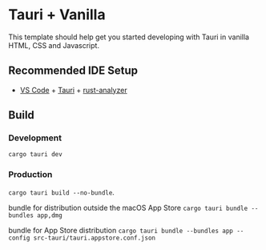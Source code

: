 # Tauri + Vanilla

This template should help get you started developing with Tauri in vanilla HTML, CSS and Javascript.

## Recommended IDE Setup

- [VS Code](https://code.visualstudio.com/) + [Tauri](https://marketplace.visualstudio.com/items?itemName=tauri-apps.tauri-vscode) + [rust-analyzer](https://marketplace.visualstudio.com/items?itemName=rust-lang.rust-analyzer)

## Build

### Development

`cargo tauri dev`

### Production

`cargo tauri build --no-bundle`. 

bundle for distribution outside the macOS App Store 
`cargo tauri bundle --bundles app,dmg`

bundle for App Store distribution
`cargo tauri bundle --bundles app --config src-tauri/tauri.appstore.conf.json`